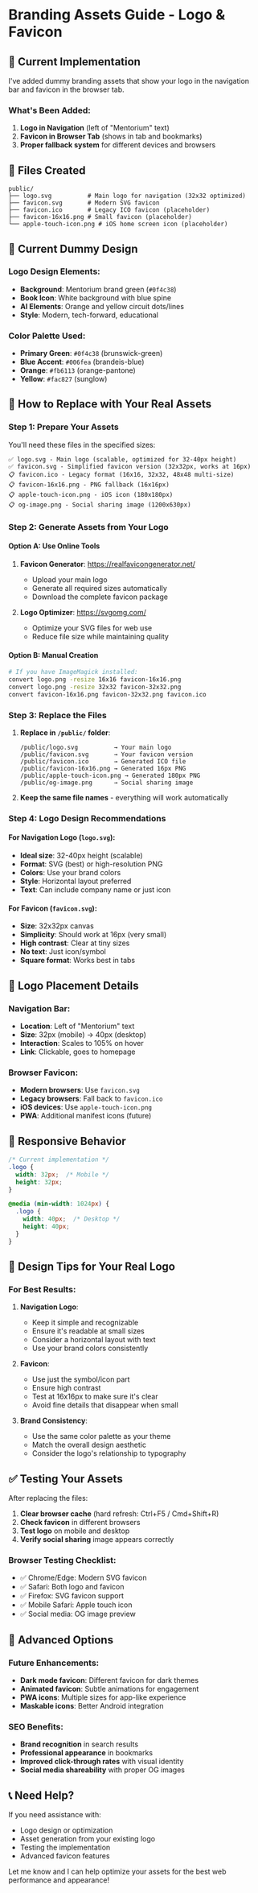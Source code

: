 # Branding Assets Guide - Logo & Favicon

## 🎯 Current Implementation

I've added dummy branding assets that show your logo in the navigation bar and favicon in the browser tab.

### What's Been Added:

1. **Logo in Navigation** (left of "Mentorium" text)
2. **Favicon in Browser Tab** (shows in tab and bookmarks)
3. **Proper fallback system** for different devices and browsers

## 📁 Files Created

```
public/
├── logo.svg          # Main logo for navigation (32x32 optimized)
├── favicon.svg       # Modern SVG favicon
├── favicon.ico       # Legacy ICO favicon (placeholder)
├── favicon-16x16.png # Small favicon (placeholder)
└── apple-touch-icon.png # iOS home screen icon (placeholder)
```

## 🎨 Current Dummy Design

### Logo Design Elements:
- **Background**: Mentorium brand green (`#0f4c38`)
- **Book Icon**: White background with blue spine
- **AI Elements**: Orange and yellow circuit dots/lines
- **Style**: Modern, tech-forward, educational

### Color Palette Used:
- **Primary Green**: `#0f4c38` (brunswick-green)
- **Blue Accent**: `#006fea` (brandeis-blue)
- **Orange**: `#fb6113` (orange-pantone)
- **Yellow**: `#fac827` (sunglow)

## 🔄 How to Replace with Your Real Assets

### Step 1: Prepare Your Assets

You'll need these files in the specified sizes:

```
✅ logo.svg - Main logo (scalable, optimized for 32-40px height)
✅ favicon.svg - Simplified favicon version (32x32px, works at 16px)
📋 favicon.ico - Legacy format (16x16, 32x32, 48x48 multi-size)
📋 favicon-16x16.png - PNG fallback (16x16px)
📋 apple-touch-icon.png - iOS icon (180x180px)
📋 og-image.png - Social sharing image (1200x630px)
```

### Step 2: Generate Assets from Your Logo

#### Option A: Use Online Tools
1. **Favicon Generator**: https://realfavicongenerator.net/
   - Upload your main logo
   - Generate all required sizes automatically
   - Download the complete favicon package

2. **Logo Optimizer**: https://svgomg.com/
   - Optimize your SVG files for web use
   - Reduce file size while maintaining quality

#### Option B: Manual Creation
```bash
# If you have ImageMagick installed:
convert logo.png -resize 16x16 favicon-16x16.png
convert logo.png -resize 32x32 favicon-32x32.png
convert favicon-16x16.png favicon-32x32.png favicon.ico
```

### Step 3: Replace the Files

1. **Replace in `/public/` folder**:
   ```
   /public/logo.svg          → Your main logo
   /public/favicon.svg       → Your favicon version
   /public/favicon.ico       → Generated ICO file
   /public/favicon-16x16.png → Generated 16px PNG
   /public/apple-touch-icon.png → Generated 180px PNG
   /public/og-image.png      → Social sharing image
   ```

2. **Keep the same file names** - everything will work automatically

### Step 4: Logo Design Recommendations

#### For Navigation Logo (`logo.svg`):
- **Ideal size**: 32-40px height (scalable)
- **Format**: SVG (best) or high-resolution PNG
- **Colors**: Use your brand colors
- **Style**: Horizontal layout preferred
- **Text**: Can include company name or just icon

#### For Favicon (`favicon.svg`):
- **Size**: 32x32px canvas
- **Simplicity**: Should work at 16px (very small)
- **High contrast**: Clear at tiny sizes
- **No text**: Just icon/symbol
- **Square format**: Works best in tabs

## 🎯 Logo Placement Details

### Navigation Bar:
- **Location**: Left of "Mentorium" text
- **Size**: 32px (mobile) → 40px (desktop)
- **Interaction**: Scales to 105% on hover
- **Link**: Clickable, goes to homepage

### Browser Favicon:
- **Modern browsers**: Use `favicon.svg`
- **Legacy browsers**: Fall back to `favicon.ico`
- **iOS devices**: Use `apple-touch-icon.png`
- **PWA**: Additional manifest icons (future)

## 📱 Responsive Behavior

```css
/* Current implementation */
.logo {
  width: 32px;  /* Mobile */
  height: 32px;
}

@media (min-width: 1024px) {
  .logo {
    width: 40px;  /* Desktop */
    height: 40px;
  }
}
```

## 🎨 Design Tips for Your Real Logo

### For Best Results:

1. **Navigation Logo**:
   - Keep it simple and recognizable
   - Ensure it's readable at small sizes
   - Consider a horizontal layout with text
   - Use your brand colors consistently

2. **Favicon**:
   - Use just the symbol/icon part
   - Ensure high contrast
   - Test at 16x16px to make sure it's clear
   - Avoid fine details that disappear when small

3. **Brand Consistency**:
   - Use the same color palette as your theme
   - Match the overall design aesthetic
   - Consider the logo's relationship to typography

## ✅ Testing Your Assets

After replacing the files:

1. **Clear browser cache** (hard refresh: Ctrl+F5 / Cmd+Shift+R)
2. **Check favicon** in different browsers
3. **Test logo** on mobile and desktop
4. **Verify social sharing** image appears correctly

### Browser Testing Checklist:
- ✅ Chrome/Edge: Modern SVG favicon
- ✅ Safari: Both logo and favicon
- ✅ Firefox: SVG favicon support
- ✅ Mobile Safari: Apple touch icon
- ✅ Social media: OG image preview

## 🚀 Advanced Options

### Future Enhancements:
- **Dark mode favicon**: Different favicon for dark themes
- **Animated favicon**: Subtle animations for engagement
- **PWA icons**: Multiple sizes for app-like experience
- **Maskable icons**: Better Android integration

### SEO Benefits:
- **Brand recognition** in search results
- **Professional appearance** in bookmarks
- **Improved click-through rates** with visual identity
- **Social media shareability** with proper OG images

## 📞 Need Help?

If you need assistance with:
- Logo design or optimization
- Asset generation from your existing logo
- Testing the implementation
- Advanced favicon features

Let me know and I can help optimize your assets for the best web performance and appearance!